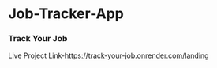 # Job-Tracker-App

### Track Your Job 

Live Project Link-https://track-your-job.onrender.com/landing

